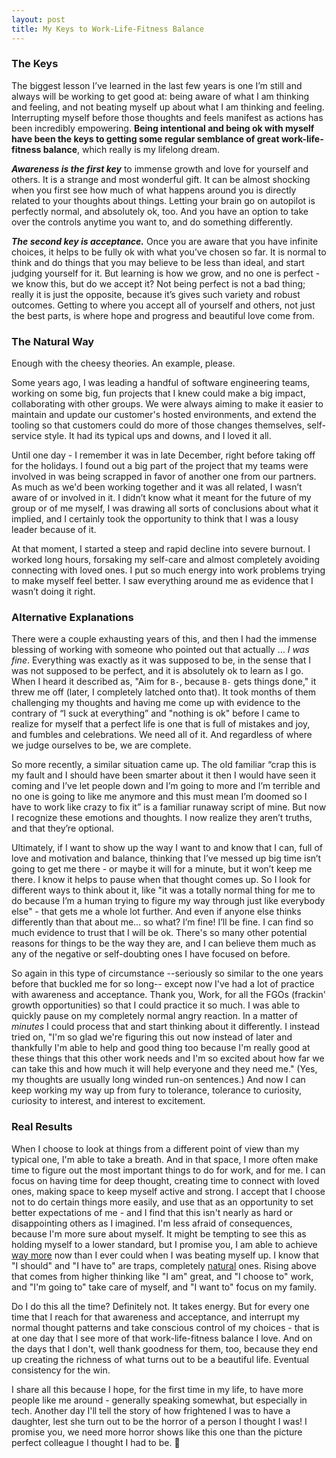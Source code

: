 ```yaml
---
layout: post
title: My Keys to Work-Life-Fitness Balance
---
```


### The Keys

The biggest lesson I’ve learned in the last few years is one I’m still and always will be working to get good at: being aware of what I am thinking and feeling, and not beating myself up about what I am thinking and feeling. Interrupting myself before those thoughts and feels manifest as actions has been incredibly empowering. **Being intentional and being ok with myself have been the keys to getting some regular semblance of great work-life-fitness balance**, which really is my lifelong dream. 

***Awareness is the first key*** to immense growth and love for yourself and others. It is a strange and most wonderful gift. It can be almost shocking when you first see how much of what happens around you is directly related to your thoughts about things. Letting your brain go on autopilot is perfectly normal, and absolutely ok, too. And you have an option to take over the controls anytime you want to, and do something differently. 

***The second key is acceptance.*** Once you are aware that you have infinite choices, it helps to be fully ok with what you’ve chosen so far. It is normal to think and do things that you may believe to be less than ideal, and start judging yourself for it. But learning is how we grow, and no one is perfect - we know this, but do we accept it? Not being perfect is not a bad thing; really it is just the opposite, because it’s gives such variety and robust outcomes. Getting to where you accept all of yourself and others, not just the best parts, is where hope and progress and beautiful love come from. 

### The Natural Way

Enough with the cheesy theories.  An example, please.

Some years ago, I was leading a handful of software engineering teams, working on some big, fun projects that I knew could make a big impact, collaborating with other groups. We were always aiming to make it easier to maintain and update our customer's hosted environments, and extend the tooling so that customers could do more of those changes themselves, self-service style. It had its typical ups and downs, and I loved it all. 

Until one day - I remember it was in late December, right before taking off for the holidays. I found out a big part of the project that my teams were involved in was being scrapped in favor of another one from our partners. As much as we'd been working together and it was all related, I wasn’t aware of or involved in it. I didn’t know what it meant for the future of my group or of me myself, I was drawing all sorts of conclusions about what it implied, and I certainly took the opportunity to think that I was a lousy leader because of it.

At that moment, I started a steep and rapid decline into severe burnout. I worked long hours, forsaking my self-care and almost completely avoiding connecting with loved ones. I put so much energy into work problems trying to make myself feel better. I saw everything around me as evidence that I wasn’t doing it right. 

### Alternative Explanations

There were a couple exhausting years of this, and then I had the immense blessing of working with someone who pointed out that actually … *I was fine*. Everything was exactly as it was supposed to be, in the sense that I was not supposed to be perfect, and it is absolutely ok to learn as I go. When I heard it described as, "Aim for `B-`, because `B-` gets things done," it threw me off (later, I completely latched onto that). It took months of them challenging my thoughts and having me come up with evidence to the contrary of “I suck at everything” and "nothing is ok" before I came to realize for myself that a perfect life is one that is full of mistakes and joy, and fumbles and celebrations. We need all of it. And regardless of where we judge ourselves to be, we are complete.

So more recently, a similar situation came up. The old familiar “crap this is my fault and I should have been smarter about it then I would have seen it coming and I’ve let people down and I’m going to more and I’m terrible and no one is going to like me anymore and this must mean I’m doomed so I have to work like crazy to fix it” is a familiar runaway script of mine. But now I recognize these emotions and thoughts. I now realize they aren’t truths, and that they’re optional.

Ultimately, if I want to show up the way I want to and know that I can, full of love and motivation and balance, thinking that I’ve messed up big time isn’t going to get me there - or maybe it will for a minute, but it won’t keep me there. I know it helps to pause when that thought comes up. So I look for different ways to think about it, like "it was a totally normal thing for me to do because I’m a human trying to figure my way through just like everybody else" - that gets me a whole lot further. And even if anyone else thinks differently than that about me… so what? I’m fine! I’ll be fine. I can find so much evidence to trust that I will be ok. There's so many other potential reasons for things to be the way they are, and I can believe them much as any of the negative or self-doubting ones I have focused on before.

So again in this type of circumstance --seriously so similar to the one years before that buckled me for so long-- except now I've had a lot of practice with awareness and acceptance. Thank you, Work, for all the FGOs (frackin' growth opportunities) so that I could practice it so much. I was able to quickly pause on my completely normal angry reaction. In a matter of _minutes_ I could process that and start thinking about it differently. I instead tried on, "I'm so glad we're figuring this out now instead of later and thankfully I'm able to help and good thing too because I'm really good at these things that this other work needs and I'm so excited about how far we can take this and how much it will help everyone and they need me." (Yes, my thoughts are usually long winded run-on sentences.) And now I can keep working my way up from fury to tolerance, tolerance to curiosity, curiosity to interest, and interest to excitement. 

### Real Results

When I choose to look at things from a different point of view than my typical one, I'm able to take a breath. And in that space, I more often make time to figure out the most important things to do for work, and for me. I can focus on having time for deep thought, creating time to connect with loved ones, making space to keep myself active and strong. I accept that I choose not to do certain things more easily, and use that as an opportunity to set better expectations of me - and I find that this isn't nearly as hard or disappointing others as I imagined. I'm less afraid of consequences, because I'm more sure about myself. It might be tempting to see this as holding myself to a lower standard, but I promise you, I am able to achieve [way more](https://lizsaling.com/twenty-and-twenty-one/) now than I ever could when I was beating myself up. I know that "I should" and "I have to" are traps, completely [natural](https://www.churchofjesuschrist.org/study/scriptures/gs/natural-man?lang=eng) ones. Rising above that comes from higher thinking like "I am" great, and "I choose to" work, and "I'm going to" take care of myself, and "I want to" focus on my family.

Do I do this all the time? Definitely not. It takes energy. But for every one time that I reach for that awareness and acceptance, and interrupt my normal thought patterns and take conscious control of my choices - that is at one day that I see more of that work-life-fitness balance I love. And on the days that I don't, well thank goodness for them, too, because they end up creating the richness of what turns out to be a beautiful life. Eventual consistency for the win.

I share all this because I hope, for the first time in my life, to have more people like me around - generally speaking somewhat, but especially in tech. Another day I'll tell the story of how frightened I was to have a daughter, lest she turn out to be the horror of a person I thought I was! I promise you, we need more horror shows like this one than the picture perfect colleague I thought I had to be. 💖
